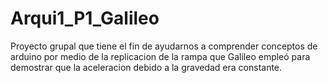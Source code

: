 # Arqui1_P1_Galileo
Proyecto grupal que tiene el fin de ayudarnos a comprender conceptos de arduino por medio de la replicacion de la rampa que Galileo empleó para demostrar que la aceleracion debido a la gravedad era constante.
